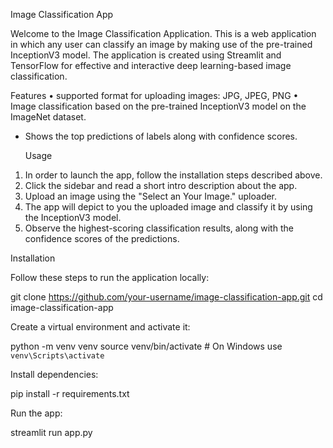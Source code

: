 Image Classification App

Welcome to the Image Classification Application. This is a web application in which any user can classify an image by making use of the pre-trained InceptionV3 model. The application is created using Streamlit and TensorFlow for effective and interactive deep learning-based image classification.

Features
• supported format for uploading images: JPG, JPEG, PNG
• Image classification based on the pre-trained InceptionV3 model on the ImageNet dataset.
- Shows the top predictions of labels along with confidence scores.

  Usage
1. In order to launch the app, follow the installation steps described above.
2. Click the sidebar and read a short intro description about the app.
3. Upload an image using the "Select an Your Image." uploader.
4. The app will depict to you the uploaded image and classify it by using the InceptionV3 model.
5. Observe the highest-scoring classification results, along with the confidence scores of the predictions.

Installation

Follow these steps to run the application locally:

git clone https://github.com/your-username/image-classification-app.git
cd image-classification-app

Create a virtual environment and activate it:

python -m venv venv
source venv/bin/activate   # On Windows use `venv\Scripts\activate`

Install dependencies:

pip install -r requirements.txt

Run the app:

streamlit run app.py
